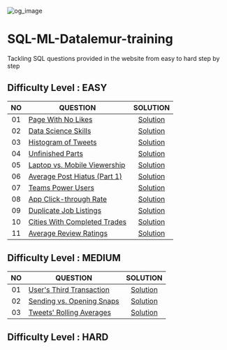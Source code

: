 ![og_image](https://github.com/marswanttobeanalyst/SQL-Datalemur-training/assets/141108687/0b320c48-f08c-4e04-9421-0cf4feccbc76)
# SQL-ML-Datalemur-training
Tackling SQL questions provided in the website from easy to hard step by step

## Difficulty Level : EASY

| NO | QUESTION | SOLUTION |
|:------:|------------|:---------:|
| 01 | [Page With No Likes](https://datalemur.com/questions/sql-page-with-no-likes) | [Solution](EASY/Page-With-No-Likes.sql)
| 02 | [Data Science Skills](https://datalemur.com/questions/matching-skills) | [Solution](EASY/Data-Science-Skills.sql)
| 03 | [Histogram of Tweets](https://datalemur.com/questions/sql-histogram-tweets) | [Solution](EASY/Histogram-of-Tweets.sql)
| 04 | [Unfinished Parts](https://datalemur.com/questions/tesla-unfinished-parts) | [Solution](EASY/Unfinished-Parts.sql)
| 05 | [Laptop vs. Mobile Viewership](https://datalemur.com/questions/laptop-mobile-viewership) | [Solution](EASY/Laptop-vs-Mobile-Viewership.sql)
| 06 | [Average Post Hiatus (Part 1)](https://datalemur.com/questions/sql-average-post-hiatus-1) | [Solution](EASY/Average-Post-Hiatus-1.sql)
| 07 | [Teams Power Users](https://datalemur.com/questions/teams-power-users) | [Solution](EASY/teams-power-users.sql)
| 08 | [App Click-through Rate](https://datalemur.com/questions/click-through-rate) | [Solution](EASY/App-Click-through-Rate.sql)
| 09 | [Duplicate Job Listings](https://datalemur.com/questions/duplicate-job-listings) | [Solution](EASY/Duplicate-job-listings.sql)
| 10 | [Cities With Completed Trades](https://datalemur.com/questions/completed-trades) | [Solution](EASY/Cities-With-Completed-Trades.sql)
| 11 | [Average Review Ratings](https://datalemur.com/questions/sql-avg-review-ratings) | [Solution](EASY/Average-Review-Ratings.sql)


## Difficulty Level : MEDIUM
 NO | QUESTION | SOLUTION |
|:------:|------------|:---------:|
| 01 | [User's Third Transaction](https://datalemur.com/questions/sql-third-transaction) | [Solution](MEDIUM/user-third-transaction.sql)
| 02 | [Sending vs. Opening Snaps](https://datalemur.com/questions/time-spent-snaps) | [Solution](MEDIUM/Sending-vs-Opening-Snaps.sql)
| 03 | [Tweets' Rolling Averages ](https://datalemur.com/questions/rolling-average-tweets) | [Solution](MEDIUM/Tweets-Rolling-Averages.sql)

## Difficulty Level : HARD
